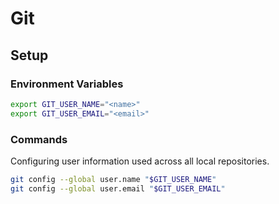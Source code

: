# Git

## Setup
### Environment Variables
```bash
export GIT_USER_NAME="<name>"
export GIT_USER_EMAIL="<email>"
```

### Commands
Configuring user information used across all local repositories.
```bash
git config --global user.name "$GIT_USER_NAME"
git config --global user.email "$GIT_USER_EMAIL"
```
